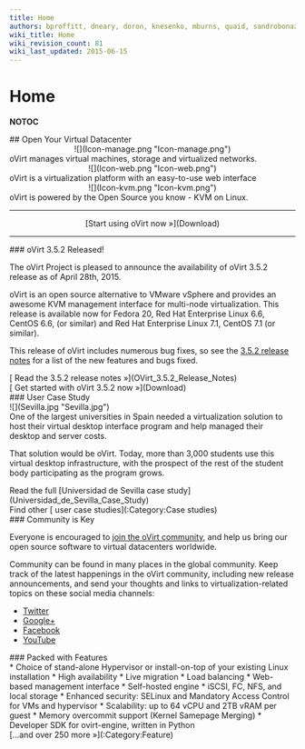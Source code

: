 ```yaml
---
title: Home
authors: bproffitt, dneary, doron, knesenko, mburns, quaid, sandrobonazzola, theron
wiki_title: Home
wiki_revision_count: 81
wiki_last_updated: 2015-06-15
---
```


# Home

__NOTOC__

<div class="row">
<div class="span10 offset1 pad-sides">
## Open Your Virtual Datacenter

</div>
</div>
<div class="row">
<div class="span3 offset1 pad-sides">
<div style="text-align: center">
![](Icon-manage.png "Icon-manage.png")

</div>
oVirt manages virtual machines, storage and virtualized networks.

</div>
<div class="span3 pad-sides">
<div style="text-align: center">
![](Icon-web.png "Icon-web.png")

</div>
oVirt is a virtualization platform with an easy-to-use web interface

</div>
<div class="span3 pad-sides">
<div style="text-align: center">
![](Icon-kvm.png "Icon-kvm.png")

</div>
oVirt is powered by the Open Source you know - KVM on Linux.

</div>
</div>
<div class="row">
<div class="span3 offset1">

------------------------------------------------------------------------

</div>
<div class="span3"  style="text-align:center">
<span class="btn btn-action btn-block">[Start using oVirt now »](Download)</span>

</div>
<div class="span3">

------------------------------------------------------------------------

</div>
</div>
<div class="row">
<div class="span4 pad-left pad-right-small">
### oVirt 3.5.2 Released!

The oVirt Project is pleased to announce the availability of oVirt 3.5.2 release as of April 28th, 2015.

oVirt is an open source alternative to VMware vSphere and provides an awesome KVM management interface for multi-node virtualization. This release is available now for Fedora 20, Red Hat Enterprise Linux 6.6, CentOS 6.6, (or similar) and Red Hat Enterprise Linux 7.1, CentOS 7.1 (or similar).

This release of oVirt includes numerous bug fixes, so see the [ 3.5.2 release notes](OVirt_3.5.2_Release_Notes) for a list of the new features and bugs fixed.

<div class="pull-right">
[ Read the 3.5.2 release notes »](OVirt_3.5.2_Release_Notes)

</div>
<div class="pull-right">
[ Get started with oVirt 3.5.2 now »](Download)

</div>
</div>
<div class="span4 pad-left-small pad-right">
</div>
<div class="span4 pad-left-small pad-right">
<div class="well well-lg">
### User Case Study

<div class="text-center">
![](Sevilla.jpg‎ "Sevilla.jpg‎")

</div>
One of the largest universities in Spain needed a virtualization solution to host their virtual desktop interface program and help managed their desktop and server costs.

That solution would be oVirt. Today, more than 3,000 students use this virtual desktop infrastructure, with the prospect of the rest of the student body participating as the program grows.

<div style="clear:both; display: inline-block;">
<div class="pull-right">
Read the full [Universidad de Sevilla case study](Universidad_de_Sevilla_Case_Study)

</div>
<div class="pull-right">
Find other [ user case studies](:Category:Case studies)

</div>
</div>
</div>
</div>
</div>
<div class="row">
<div class="span4 pad-left pad-right-small">
### Community is Key

Everyone is encouraged to [ join the oVirt community](Community), and help us bring our open source software to virtual datacenters worldwide.

Community can be found in many places in the global community. Keep track of the latest happenings in the oVirt community, including new release announcements, and send your thoughts and links to virtualization-related topics on these social media channels:

*   [Twitter](//twitter.com/ovirt) <i class="icon-twitter"></i>
*   [Google+](//plus.google.com/u/0/communities/109346090491400112913) <i class="icon-google-plus"></i>
*   [Facebook](//www.facebook.com/groups/ovirt.openvirtualization/) <i class="icon-facebook"></i>
*   [YouTube](//www.youtube.com/user/ovirtproject) <i class="icon-youtube"></i>

</div>
<div class="span8 pad-left-small pad-right">
### Packed with Features

<div class="column-split">
*   Choice of stand-alone Hypervisor or install-on-top of your existing Linux installation
*   High availability
*   Live migration
*   Load balancing
*   Web-based management interface
*   Self-hosted engine
*   iSCSI, FC, NFS, and local storage
*   Enhanced security: SELinux and Mandatory Access Control for VMs and hypervisor
*   Scalability: up to 64 vCPU and 2TB vRAM per guest
*   Memory overcommit support (Kernel Samepage Merging)
*   Developer SDK for ovirt-engine, written in Python

</div>
<div class="pull-right">
[…and over 250 more »](:Category:Feature)

</div>
</div>
</div>
